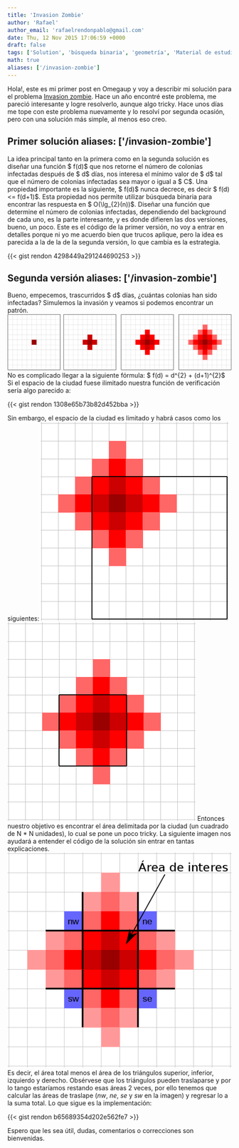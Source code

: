 ```yaml
---
title: 'Invasion Zombie'
author: 'Rafael'
author_email: 'rafaelrendonpablo@gmail.com'
date: Thu, 12 Nov 2015 17:06:59 +0000
draft: false
tags: ['Solution', 'búsqueda binaria', 'geometría', 'Material de estudio']
math: true
aliases: ['/invasion-zombie']
---
```


Hola!, este es mi primer post en Omegaup y voy a describir mi solución para el problema [Invasion zombie](https://omegaup.com/arena/IOI2014E1P3/practice/#problems/invasionzombie). Hace un año encontré este problema, me pareció interesante y logre resolverlo, aunque algo tricky. Hace unos días me tope con este problema nuevamente y lo resolví por segunda ocasión, pero con una solución más simple, al menos eso creo.

Primer solución
aliases: ['/invasion-zombie']
---------------

La idea principal tanto en la primera como en la segunda solución es diseñar una función $ f(d)$ que nos retorne el número de colonias infectadas después de $ d$ días, nos interesa el mínimo valor de $ d$ tal que el número de colonias infectadas sea mayor o igual a $ C$. Una propiedad importante es la siguiente, $ f(d)$ nunca decrece, es decir $ f(d) <= f(d+1)$. Esta propiedad nos permite utilizar búsqueda binaria para encontrar las respuesta en $ O(\\lg\_{2}(n))$. Diseñar una función que determine el número de colonias infectadas, dependiendo del background de cada uno, es la parte interesante, y es donde difieren las dos versiones, bueno, un poco. Este es el código de la primer versión, no voy a entrar en detalles porque ni yo me acuerdo bien que trucos aplique, pero la idea es parecida a la de la de la segunda versión, lo que cambia es la estrategia.

{{< gist rendon 4298449a291244690253 >}}

Segunda versión
aliases: ['/invasion-zombie']
---------------

Bueno, empecemos, trascurridos $ d$ días, ¿cuántas colonias han sido infectadas? Simulemos la invasión y veamos si podemos encontrar un patrón. [![zombies-pattern](/images/zombies-pattern.png)](/images/zombies-pattern.png) No es complicado llegar a la siguiente fórmula: $ f(d) = d^{2} + (d+1)^{2}$ Si el espacio de la ciudad fuese ilimitado nuestra función de verificación sería algo parecido a:

{{< gist rendon 1308e65b73b82d452bba >}}

Sin embargo, el espacio de la ciudad es limitado y habrá casos como los siguientes: [![zombies-sc1](/images/zombies-sc1.png)](/images/zombies-sc1.png) [![zombies-sc2](/images/zombies-sc2.png)](/images/zombies-sc2.png) Entonces nuestro objetivo es encontrar el área delimitada por la ciudad (un cuadrado de N \* N unidades), lo cual se pone un poco tricky. La siguiente imagen nos ayudará a entender el código de la solución sin entrar en tantas explicaciones. [![zombies-solution](/images/zombies-solution.png)](/images/zombies-solution.png) Es decir, el área total menos el área de los triángulos superior, inferior, izquierdo y derecho. Obsérvese que los triángulos pueden traslaparse y por lo tango estaríamos restando esas áreas 2 veces, por ello tenemos que calcular las áreas de traslape (_nw_, _ne_, _se_ y _sw_ en la imagen) y regresar lo a la suma total. Lo que sigue es la implementación:

{{< gist rendon b65689354d202e562fe7 >}}

Espero que les sea útil, dudas, comentarios o correcciones son bienvenidas.
